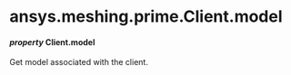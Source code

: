 <a id="ansys-meshing-prime-client-model"></a>

# ansys.meshing.prime.Client.model

<a id="ansys.meshing.prime.Client.model"></a>

#### *property* Client.model

Get model associated with the client.

<!-- !! processed by numpydoc !! -->
